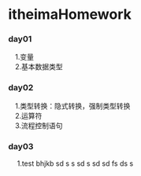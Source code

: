 # itheimaHomework

### day01
&ensp;&ensp;1.变量   
&ensp;&ensp;2.基本数据类型
### day02
&ensp;&ensp;1.类型转换：隐式转换，强制类型转换  
&ensp;&ensp;2.运算符  
&ensp;&ensp;3.流程控制语句   
  ### day03
 &ensp;&ensp; 1.test
bhjkb
 sd
 s s
  sd 
  s
  sd sd fs ds s